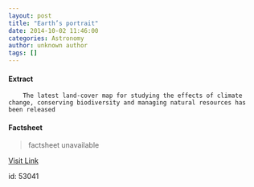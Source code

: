 ```yaml
---
layout: post
title: "Earth’s portrait"
date: 2014-10-02 11:46:00
categories: Astronomy
author: unknown author
tags: []
---
```



#### Extract
>
							
				
		
		The latest land-cover map for studying the effects of climate change, conserving biodiversity and managing natural resources has been released
	

#### Factsheet
>factsheet unavailable

[Visit Link](http://www.esa.int/spaceinimages/Images/2014/10/Land_cover_2010)

id:   53041
